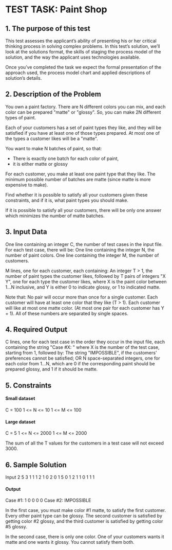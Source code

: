 # TEST TASK: Paint Shop
## 1. The purpose of this test
This test assesses the applicant’s ability of presenting his or her critical thinking process in solving complex problems. In this test’s solution, we’ll look at the solutions format, the skills of staging the process model of the solution, and the way the applicant uses technologies available. 

Once you’ve completed the task we expect the formal presentation of the approach used, the process model chart and applied descriptions of solution’s details.
## 2. Description of the Problem
You own a paint factory. There are N different colors you can mix, and each color can be prepared "matte" or "glossy". So, you can make 2N different types of paint.

Each of your customers has a set of paint types they like, and they will be satisfied if you have at least one of those types prepared. At most one of the types a customer likes will be a "matte".

You want to make N batches of paint, so that:
  - There is exactly one batch for each color of paint,
  - it is either matte or glossy

For each customer, you make at least one paint type that they like. The minimum possible number of batches are matte (since matte is more expensive to make).

Find whether it is possible to satisfy all your customers given these constraints, and if it is, what paint types you should make.

If it is possible to satisfy all your customers, there will be only one answer which minimizes the number of matte batches.

## 3. Input Data
One line containing an integer C, the number of test cases in the input file. For each test case, there will be: One line containing the integer N, the number of paint colors. One line containing the integer M, the number of customers.

M lines, one for each customer, each containing: An integer T > 1, the number of paint types the customer likes, followed by T pairs of integers "X Y", one for each type the customer likes, where X is the paint color between 1...N inclusive, and Y is either 0 to indicate glossy, or 1 to indicated matte.

Note that: No pair will occur more than once for a single customer. Each customer will have at least one color that they like (T > 1). Each customer will like at most one matte color. (At most one pair for each customer has Y = 1). All of these numbers are separated by single spaces.

## 4. Required Output
C lines, one for each test case in the order they occur in the input file, each containing the string "Case #X: " where X is the number of the test case, starting from 1, followed by: The string "IMPOSSIBLE", if the customers’ preferences cannot be satisfied; OR N space-separated integers, one for each color from 1...N, which are 0 if the corresponding paint should be prepared glossy, and 1 if it should be matte.

## 5. Constraints
#### Small dataset
C = 100
1 <= N <= 10
1 <= M <= 100
#### Large dataset
C = 5
1 <= N <= 2000
1 <= M <= 2000

The sum of all the T values for the customers in a test case will not exceed 3000.

## 6. Sample Solution
Input
2
5
3
1 1 1
2 1 0 2 0
1 5 0
1
2
1 1 0
1 1 1
#### Output
Case #1: 1 0 0 0 0
Case #2: IMPOSSIBLE

In the first case, you must make color #1 matte, to satisfy the first customer. Every other paint type can be glossy. The second customer is satisfied by getting color #2 glossy, and the third customer is satisfied by getting color #5 glossy.

In the second case, there is only one color. One of your customers wants it matte and one wants it glossy. You cannot satisfy them both.